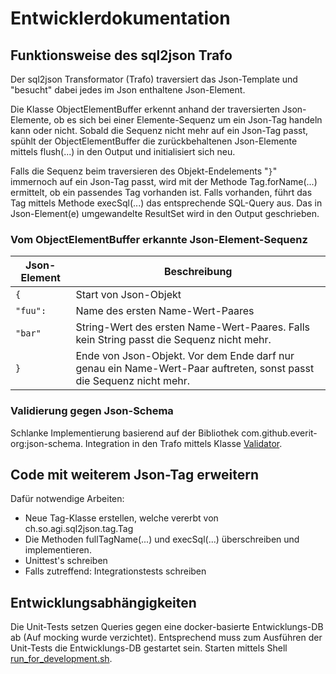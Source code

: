 # Entwicklerdokumentation

## Funktionsweise des sql2json Trafo

Der sql2json Transformator (Trafo) traversiert das Json-Template und "besucht" dabei jedes im Json enthaltene Json-Element.

Die Klasse ObjectElementBuffer erkennt anhand der traversierten Json-Elemente, ob es sich bei einer Elemente-Sequenz 
um ein Json-Tag handeln kann oder nicht. Sobald die Sequenz nicht mehr auf ein Json-Tag passt, spühlt der
ObjectElementBuffer die zurückbehaltenen Json-Elemente mittels flush(...) in den Output und initialisiert sich neu.

Falls die Sequenz beim traversieren des Objekt-Endelements "`}`" immernoch auf ein Json-Tag passt, wird mit der Methode
Tag.forName(...) ermittelt, ob ein passendes Tag vorhanden ist. Falls vorhanden, führt das Tag mittels Methode 
execSql(...) das entsprechende SQL-Query aus. Das in Json-Element(e) umgewandelte ResultSet wird in den Output geschrieben.

### Vom ObjectElementBuffer erkannte Json-Element-Sequenz

|Json-Element|Beschreibung|
|---|---|
|`{`|Start von Json-Objekt|
|`"fuu":`|Name des ersten Name-Wert-Paares|
|`"bar"`|String-Wert des ersten Name-Wert-Paares. Falls kein String passt die Sequenz nicht mehr.|
|`}`|Ende von Json-Objekt. Vor dem Ende darf nur genau ein Name-Wert-Paar auftreten, sonst passt die Sequenz nicht mehr.|

### Validierung gegen Json-Schema

Schlanke Implementierung basierend auf der Bibliothek com.github.everit-org:json-schema.
Integration in den Trafo mittels Klasse [Validator](src/main/java/ch/so/agi/sql2json/validation/Validator.java).

## Code mit weiterem Json-Tag erweitern

Dafür notwendige Arbeiten:
* Neue Tag-Klasse erstellen, welche vererbt von ch.so.agi.sql2json.tag.Tag
* Die Methoden fullTagName(...) und execSql(...) überschreiben und implementieren.
* Unittest's schreiben
* Falls zutreffend: Integrationstests schreiben

## Entwicklungsabhängigkeiten

Die Unit-Tests setzen Queries gegen eine docker-basierte Entwicklungs-DB ab (Auf mocking wurde verzichtet). 
Entsprechend muss zum Ausführen der Unit-Tests die Entwicklungs-DB gestartet sein. Starten mittels Shell
[run_for_development.sh](testdb/run_for_development.sh).